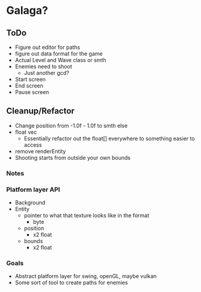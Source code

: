 # Galaga? 

## ToDo
* Figure out editor for paths
* figure out data format for the game
* Actual Level and Wave class or smth
* Enemies need to shoot
  * Just another gcd?
* Start screen
* End screen
* Pause screen

## Cleanup/Refactor
* Change position from -1.0f - 1.0f to smth else
* float vec
  * Essentially refactor out the float[] everywhere to something easier to access
* remove renderEntity
* Shooting starts from outside your own bounds



### Notes

### Platform layer API
* Background
* Entity
  * pointer to what that texture looks like in the format
    * byte
  * position
    * x2 float
  * bounds 
      * x2 float



### Goals
* Abstract platform layer for swing, openGL, maybe vulkan
* Some sort of tool to create paths for enemies

